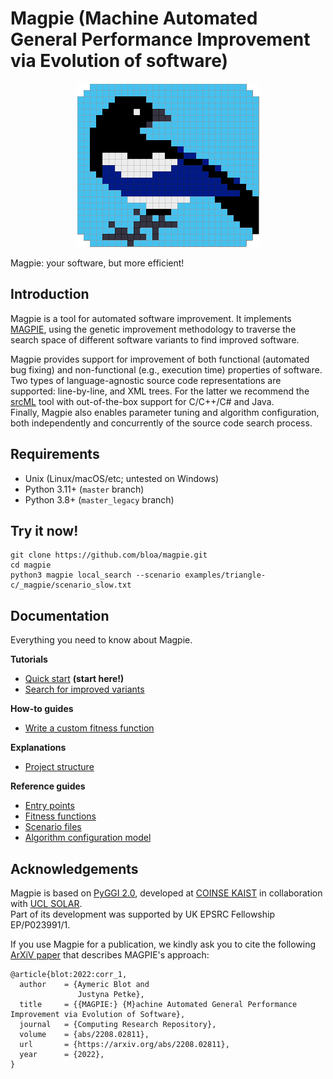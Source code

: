 # Magpie (Machine Automated General Performance Improvement via Evolution of software)

<p align="center">
  <img alt="MAGPIE logo" src="./docs/logo_magpie.png" />
</p>

Magpie: your software, but more efficient!

## Introduction

Magpie is a tool for automated software improvement.
It implements [MAGPIE](#citation), using the genetic improvement methodology to traverse the search space of different software variants to find improved software.

Magpie provides support for improvement of both functional (automated bug fixing) and non-functional (e.g., execution time) properties of software.  
Two types of language-agnostic source code representations are supported: line-by-line, and XML trees.
For the latter we recommend the [srcML](https://www.srcml.org/) tool with out-of-the-box support for C/C++/C# and Java.  
Finally, Magpie also enables parameter tuning and algorithm configuration, both independently and concurrently of the source code search process.


## Requirements

- Unix (Linux/macOS/etc; untested on Windows)
- Python 3.11+ (`master` branch)
- Python 3.8+ (`master_legacy` branch)


## Try it now!

    git clone https://github.com/bloa/magpie.git
    cd magpie
    python3 magpie local_search --scenario examples/triangle-c/_magpie/scenario_slow.txt


## Documentation

Everything you need to know about Magpie.

**Tutorials**

- [Quick start](./docs/tutorials/quick_start.md) **(start here!)**
- [Search for improved variants](./docs/tutorials/search.md)

**How-to guides**

- [Write a custom fitness function](./docs/howto/custom_fitness_function.md)

**Explanations**

- [Project structure](./docs/explanations/project_structure.md)

**Reference guides**

- [Entry points](./docs/reference/entry_points.md)
- [Fitness functions](./docs/reference/fitness_functions.md)
- [Scenario files](./docs/reference/scenario_file.md)
- [Algorithm configuration model](./docs/reference/paramconfig_model.md)


## Acknowledgements

Magpie is based on [PyGGI 2.0](https://github.com/coinse/pyggi), developed at [COINSE KAIST](https://coinse.kaist.ac.kr/) in collaboration with [UCL SOLAR](https://solar.cs.ucl.ac.uk/).  
Part of its development was supported by UK EPSRC Fellowship EP/P023991/1.

If you use Magpie for a publication, we kindly ask you to cite the following [ArXiV paper](https://arxiv.org/abs/2208.02811) that describes MAGPIE's approach:

```
@article{blot:2022:corr_1,
  author    = {Aymeric Blot and
               Justyna Petke},
  title     = {{MAGPIE:} {M}achine Automated General Performance Improvement via Evolution of Software},
  journal   = {Computing Research Repository},
  volume    = {abs/2208.02811},
  url       = {https://arxiv.org/abs/2208.02811},
  year      = {2022},
}
```

